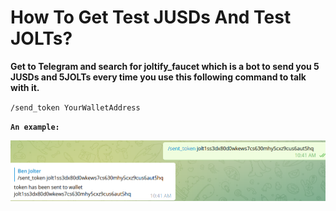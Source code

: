# How To Get Test JUSDs And Test JOLTs?

**Get to Telegram and search for joltify\_faucet which is a bot to send you 5 JUSDs and 5JOLTs every time you use this following command to talk with it.**

`/send_token YourWalletAddress`

**`An example:`**&#x20;

![](<.gitbook/assets/GetTestJoltsandJusds (1).png>)
